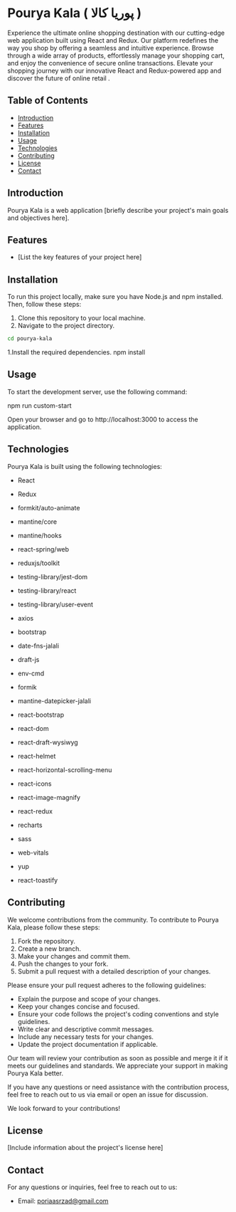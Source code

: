 # Pourya Kala ( پوریا کالا )



Experience the ultimate online shopping destination with our cutting-edge web application built using React and Redux. Our platform redefines the way you shop by offering a seamless and intuitive experience. Browse through a wide array of products, effortlessly manage your shopping cart, and enjoy the convenience of secure online transactions. Elevate your shopping journey with our innovative React and Redux-powered app and discover the future of online retail .

## Table of Contents


- [Introduction](#introduction)
- [Features](#features)
- [Installation](#installation)
- [Usage](#usage)
- [Technologies](#technologies)
- [Contributing](#contributing)
- [License](#license)
- [Contact](#contact)

## Introduction

Pourya Kala is a web application [briefly describe your project's main goals and objectives here].

## Features

- [List the key features of your project here]

## Installation

To run this project locally, make sure you have Node.js and npm installed. Then, follow these steps:

1. Clone this repository to your local machine.
2. Navigate to the project directory.

```bash
cd pourya-kala
```
1.Install the required dependencies.
npm install

## Usage
To start the development server, use the following command:

npm run custom-start

Open your browser and go to http://localhost:3000 to access the application.

## Technologies

Pourya Kala is built using the following technologies:

- React

- Redux
- formkit/auto-animate
- mantine/core
- mantine/hooks
- react-spring/web
- reduxjs/toolkit
- testing-library/jest-dom
- testing-library/react
- testing-library/user-event
- axios
- bootstrap
- date-fns-jalali
- draft-js
- env-cmd
- formik
- mantine-datepicker-jalali
- react-bootstrap
- react-dom
- react-draft-wysiwyg
- react-helmet
- react-horizontal-scrolling-menu
- react-icons
- react-image-magnify
- react-redux
- recharts
- sass
- web-vitals
- yup
- react-toastify


## Contributing

We welcome contributions from the community. To contribute to Pourya Kala, please follow these steps:

1. Fork the repository.
2. Create a new branch.
3. Make your changes and commit them.
4. Push the changes to your fork.
5. Submit a pull request with a detailed description of your changes.

Please ensure your pull request adheres to the following guidelines:

- Explain the purpose and scope of your changes.
- Keep your changes concise and focused.
- Ensure your code follows the project's coding conventions and style guidelines.
- Write clear and descriptive commit messages.
- Include any necessary tests for your changes.
- Update the project documentation if applicable.

Our team will review your contribution as soon as possible and merge it if it meets our guidelines and standards. We appreciate your support in making Pourya Kala better.

If you have any questions or need assistance with the contribution process, feel free to reach out to us via email or open an issue for discussion.

We look forward to your contributions!

## License

[Include information about the project's license here]

## Contact

For any questions or inquiries, feel free to reach out to us:

- Email: poriaasrzad@gmail.com



